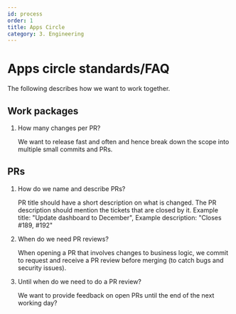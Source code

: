 ```yaml
---
id: process
order: 1
title: Apps Circle
category: 3. Engineering
---
```


# Apps circle standards/FAQ

The following describes how we want to work together.

## Work packages

1. How many changes per PR?

   We want to release fast and often and hence break down the scope into multiple small commits and PRs.

## PRs

1. How do we name and describe PRs?

   PR title should have a short description on what is changed. The PR description should mention the tickets that are closed by it.
   Example title: "Update dashboard to December", Example description: "Closes #189, #192"

1. When do we need PR reviews?

   When opening a PR that involves changes to business logic, we commit to request and receive a PR review before merging (to catch bugs and security issues).

2. Until when do we need to do a PR review?

   We want to provide feedback on open PRs until the end of the next working day?
